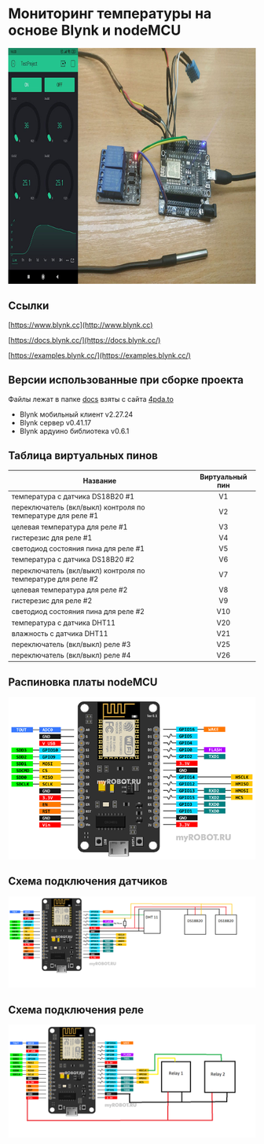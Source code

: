 # Мониторинг температуры на основе Blynk и nodeMCU

<img src="./docs/prewiev.jpg" width="854" height="480">

## Ссылки

[https://www.blynk.cc](http://www.blynk.cc)

[https://docs.blynk.cc/](https://docs.blynk.cc/)

[https://examples.blynk.cc/](https://examples.blynk.cc/)

## Версии использованные при сборке проекта

Файлы лежат в папке [docs](./docs) взяты с сайта [4pda.to](https://4pda.to/forum/index.php?showtopic=818763)

-   Blynk мобильный клиент v2.27.24
-   Blynk сервер v0.41.17
-   Blynk ардуино библиотека v0.6.1

## Таблица виртуальных пинов

| Название                                                     | Виртуальный пин |
| ------------------------------------------------------------ | :-------------: |
| температура с датчика DS18B20 #1                             |       V1        |
| переключатель (вкл/выкл) контроля по температуре для реле #1 |       V2        |
| целевая температура для реле #1                              |       V3        |
| гистерезис для реле #1                                       |       V4        |
| светодиод состояния пина для реле #1                         |       V5        |
| температура с датчика DS18B20 #2                             |       V6        |
| переключатель (вкл/выкл) контроля по температуре для реле #2 |       V7        |
| целевая температура для реле #2                              |       V8        |
| гистерезис для реле #2                                       |       V9        |
| светодиод состояния пина для реле #2                         |       V10       |
| температура с датчика DHT11                                  |       V20       |
| влажность с датчика DHT11                                    |       V21       |
| переключатель (вкл/выкл) реле #3                             |       V25       |
| переключатель (вкл/выкл) реле #4                             |       V26       |

## Распиновка платы nodeMCU

![alt text](./docs/nodemcu_v3_pinout.png)

## Схема подключения датчиков

![alt text](./docs/sensors.png)

## Схема подключения реле

![alt text](./docs/relays.png)
